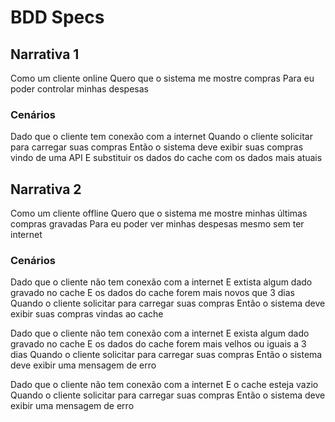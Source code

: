 # BDD Specs

## Narrativa 1

Como um cliente online 
Quero que o sistema me mostre compras
Para eu poder controlar minhas despesas

### Cenários

Dado que o cliente tem conexão com a internet
Quando o cliente solicitar para carregar suas compras
Então o sistema deve exibir suas compras vindo de uma API
E substituir os dados do cache com os dados mais atuais

## Narrativa 2

Como um cliente offline
Quero que o sistema me mostre minhas últimas compras gravadas
Para eu poder ver minhas despesas mesmo sem ter  internet

### Cenários

 Dado que o cliente não tem conexão com a internet
    E extista algum dado  gravado no cache
    E os dados do cache forem mais novos que 3 dias
Quando o cliente solicitar para carregar suas compras
Então o sistema deve exibir suas compras vindas ao cache

Dado que o cliente não tem conexão com a internet
    E exista algum dado gravado no cache
    E os dados do cache forem mais velhos ou iguais a 3 dias
Quando o cliente solicitar para carregar suas compras
Então o sistema deve exibir uma mensagem de erro

Dado que o cliente não tem conexão com a internet
    E o cache esteja vazio
Quando o cliente solicitar para carregar suas compras
Então o sistema deve exibir uma mensagem de erro
